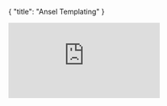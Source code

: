{
    "title": "Ansel Templating"
}

<div class='embed-container'><iframe src="https://player.vimeo.com/video/210097422" frameborder='0' webkitAllowFullScreen mozallowfullscreen allowFullScreen></iframe></div>

